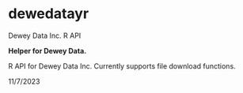# dewedatayr
Dewey Data Inc. R API

**Helper for Dewey Data.**

R API for Dewey Data Inc. Currently supports file download functions.

11/7/2023
